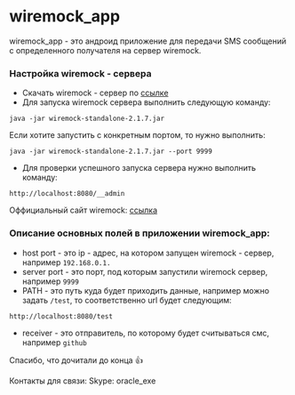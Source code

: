 # wiremock_app
wiremock_app - это андроид приложение для передачи SMS сообщений с определенного получателя  на сервер wiremock.

### Настройка wiremock - сервера
* Скачать wiremock - сервер по [ссылке](http://repo1.maven.org/maven2/com/github/tomakehurst/wiremock-standalone/2.1.7/wiremock-standalone-2.1.7.jar)
* Для запуска wiremock сервера выполнить следующую команду:
```
java -jar wiremock-standalone-2.1.7.jar
```
Если хотите запустить с конкретным портом, то нужно выполнить:
```
java -jar wiremock-standalone-2.1.7.jar --port 9999
```
* Для проверки успешного запуска сервера нужно выполнить команду: 
```
http://localhost:8080/__admin
```
Оффициальный сайт wiremock: [ссылка](http://wiremock.org/docs/) 

### Описание основных полей в приложении wiremock_app:

* host port - это ip - адрес, на котором запущен wiremock - сервер, например  ```192.168.0.1.```
* server port - это порт, под которым запустили wiremock сервер, например ```9999```
* PATH - это путь куда будет приходить данные, например можно задать ```/test```, то соответственно  url будет следующим:
```
http://localhost:8080/test
```
* receiver - это отправитель, по которому будет считываться смс, например ```github```

Спасибо, что дочитали до конца :+1:

Контакты для связи:
  Skype: oracle_exe
